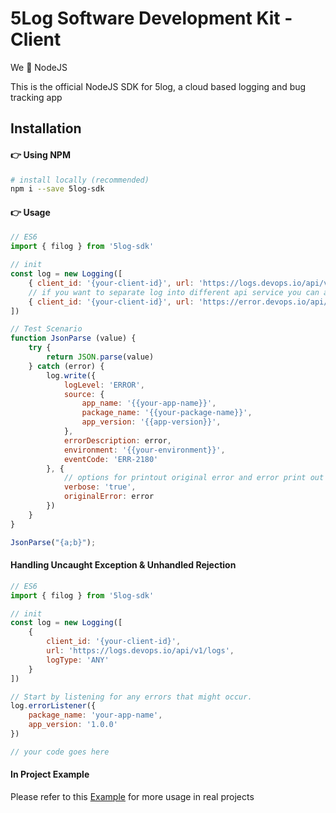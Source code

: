 # 5Log Software Development Kit - Client

We 🫶 NodeJS

This is the official NodeJS SDK for 5log, a cloud based logging and bug tracking app


## Installation

#### 👉 Using NPM
```bash
# install locally (recommended)
npm i --save 5log-sdk
```

#### 👉 Usage
```javascript
// ES6
import { filog } from '5log-sdk'

// init
const log = new Logging([
    { client_id: '{your-client-id}', url: 'https://logs.devops.io/api/v1/logs', logType: 'ANY' }
    // if you want to separate log into different api service you can add more options
    { client_id: '{your-client-id}', url: 'https://error.devops.io/api/v1/logs', logType: 'ERROR' }
])

// Test Scenario
function JsonParse (value) {
    try {
        return JSON.parse(value)
    } catch (error) {
        log.write({
            logLevel: 'ERROR',
            source: {
                app_name: '{{your-app-name}}',
                package_name: '{{your-package-name}}',
                app_version: '{{app-version}}',
            },
            errorDescription: error,
            environment: '{{your-environment}}',
            eventCode: 'ERR-2180'
        }, { 
            // options for printout original error and error print out
            verbose: 'true', 
            originalError: error
        })
    }
}

JsonParse("{a;b}");
```

#### Handling Uncaught Exception & Unhandled Rejection

```javascript
// ES6
import { filog } from '5log-sdk'

// init
const log = new Logging([
    { 
        client_id: '{your-client-id}', 
        url: 'https://logs.devops.io/api/v1/logs',
        logType: 'ANY' 
    }
])

// Start by listening for any errors that might occur.
log.errorListener({
    package_name: 'your-app-name',
    app_version: '1.0.0'
})

// your code goes here
```

#### In Project Example

Please refer to this [Example](https://github.com/permaficus/5log-sdk/tree/main/example) for more usage in real projects
